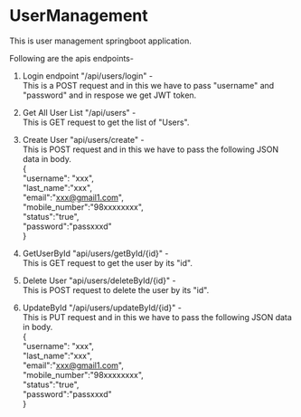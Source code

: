 # UserManagement
This is user management springboot application.

Following are the apis endpoints- 
1. Login endpoint "/api/users/login" -  <br />
   This is a POST request and in this we have to pass "username" and "password" and in respose we get JWT token.  <br />

2. Get All User List "/api/users" -  <br />
   This is GET request to get the list of "Users".  <br />

3. Create User "api/users/create" -  <br />
   This is POST request and in this we have to pass the following JSON data in body.  <br />
   { <br />
    "username": "xxx", <br />
    "last_name":"xxx", <br />
    "email":"xxx@gmail1.com", <br />
    "mobile_number":"98xxxxxxxx", <br />
    "status":"true", <br />
    "password":"passxxxd" <br />
  }  <br />

4. GetUserById "api/users/getById/{id}" -  <br />
   This is GET request to get the user by its "id".  <br />

5. Delete User "api/users/deleteById/{id}" -  <br />
   This is POST request to delete the user by its "id".  <br />

6. UpdateById "/api/users/updateById/{id}" -  <br />
   This is PUT request and in this we have to pass the following JSON data in body. <br />
   { <br />
    "username": "xxx", <br />
    "last_name":"xxx", <br />
    "email":"xxx@gmail1.com", <br />
    "mobile_number":"98xxxxxxxx", <br />
    "status":"true", <br />
    "password":"passxxxd" <br />
  } <br />
   
